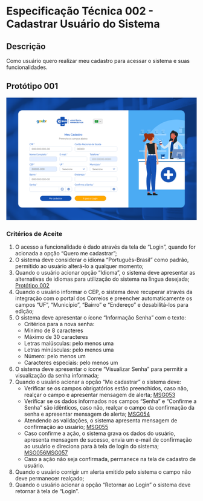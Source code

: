 # Especificação Técnica 002 - Cadastrar Usuário do Sistema

## Descrição
Como usuário quero realizar meu cadastro para acessar o sistema e suas funcionalidades.

## Protótipo 001
![alt text](../imagens/ete-002-prot-001.png)

### Critérios de Aceite 
1. O acesso a funcionalidade é dado através da tela de “Login”, quando for acionada a opção “Quero me cadastrar”; 
2. O sistema deve considerar o idioma “Português-Brasil” como padrão, permitido ao usuário alterá-lo a qualquer momento; 
3. Quando o usuário acionar opção “Idioma”, o sistema deve apresentar as alternativas de idiomas para utilização do sistema na língua desejada; [Protótipo 002](ETE002.md#prototipo-002) 
4. Quando o usuário informar o CEP, o sistema deve recuperar através da integração com o portal dos Correios e preencher automaticamente os campos “UF”, “Município”, “Bairro” e “Endereço” e desabilitá-los para edição; 
5. O sistema deve apresentar o ícone “Informação Senha” com o texto: 
      * Critérios para a nova senha: 
      * Mínimo de 8 caracteres 
      * Máximo de 30 caracteres 
      * Letras maiúsculas: pelo menos uma 
      * Letras minúsculas: pelo menos uma 
      * Número: pelo menos um 
      * Caracteres especiais: pelo menos um 
6. O sistema deve apresentar o ícone “Visualizar Senha” para permitir a visualização da senha informada; 
7. Quando o usuário acionar a opção “Me cadastrar” o sistema deve: 
      * Verificar se os campos obrigatórios estão preenchidos, caso não, realçar o campo e apresentar mensagem de alerta; [MSG053](DocumentoDeMensagensv2.md#msg053)
      * Verificar se os dados informados nos campos “Senha” e “Confirme a Senha” são idênticos, caso não, realçar o campo da confirmação da senha e apresentar mensagem de alerta; [MSG054](DocumentoDeMensagensv2.md#msg054)
      * Atendendo as validações, o sistema apresenta mensagem de confirmação ao usuário; [MSG055](DocumentoDeMensagensv2.md#msg055)
      * Caso confirme a ação, o sistema grava os dados do usuário, apresenta mensagem de sucesso, envia um e-mail de confirmação ao usuário e direciona para à tela de login do sistema; [MSG056](DocumentoDeMensagensv2.md#msg056)[MSG057](DocumentoDeMensagensv2.md#msg057)
      * Caso a ação não seja confirmada, permanece na tela de cadastro de usuário.  
8. Quando o usuário corrigir um alerta emitido pelo sistema o campo não deve permanecer realçado; 
9. Quando o usuário acionar a opção “Retornar ao Login” o sistema deve retornar à tela de “Login”. 